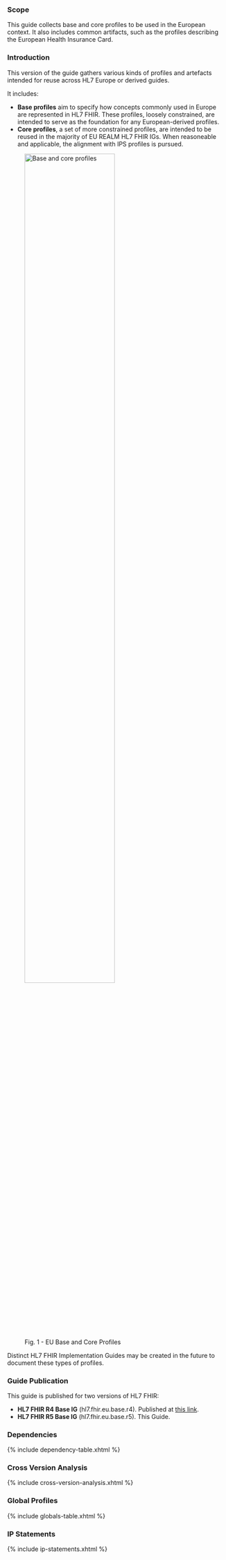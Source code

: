 ### Scope

This guide collects base and core profiles to be used in the European context. It also includes common artifacts, such as the profiles describing the European Health Insurance Card.

### Introduction

This version of the guide gathers various kinds of profiles and artefacts intended for reuse across HL7 Europe or derived guides.

It includes:

- **Base profiles** aim to specify how concepts commonly used in Europe are represented in HL7 FHIR. These profiles, loosely constrained, are intended to serve as the foundation for any European-derived profiles.
- **Core profiles**, a set of more constrained profiles, are intended to be reused in the majority of EU REALM HL7 FHIR IGs. When reasoneable and applicable, the alignment with IPS profiles is pursued.

<div>
  <p></p>
  <figure>
    <img src="home-1.png" alt="Base and core profiles" width="70%"/>
    <figcaption>Fig. 1 - EU Base and Core Profiles</figcaption>
  </figure>
  <p></p>
</div>

Distinct HL7 FHIR Implementation Guides may be created in the future to document these types of profiles.

### Guide Publication

This guide is published for two versions of HL7 FHIR:


- **HL7 FHIR R4 Base IG** (hl7.fhir.eu.base.r4). Published at [this link](https://build.fhir.org/ig/hl7-eu/base).
- **HL7 FHIR R5 Base IG** (hl7.fhir.eu.base.r5). This Guide.

### Dependencies

{% include dependency-table.xhtml %}

### Cross Version Analysis

{% include cross-version-analysis.xhtml %}

### Global Profiles

{% include globals-table.xhtml %}

### IP Statements

{% include ip-statements.xhtml %}